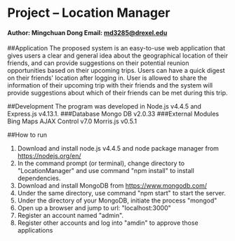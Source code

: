 # Project – Location Manager

#### Author: Mingchuan Dong Email: md3285@drexel.edu

##Application
The proposed system is an easy-to-use web application that gives users a clear and general idea about the geographical location of their friends, and can provide suggestions on their potential reunion opportunities based on their upcoming trips. Users can have a quick digest on their friends' location after logging in. User is allowed to share the information of their upcoming trip with their friends and the system will provide suggestions about which of their friends can be met during this trip.

##Development
The program was developed in Node.js v4.4.5 and Express.js v4.13.1.
###Database 
Mongo DB v2.0.33
###External Modules
Bing Maps AJAX Control v7.0
Morris.js v0.5.1 

##How to run
1. Download and install node.js v4.4.5 and node package manager from https://nodejs.org/en/
2. In the command prompt (or terminal), change directory to "LocationManager" and use command "npm install" to install dependencies.
3. Download and install MongoDB from https://www.mongodb.com/
4. Under the same directory, use command "npm start" to start the server.
5. Under the directory of your MongoDB, initiate the process "mongod"
6. Open up a browser and jump to url: "localhost:3000"
7. Register an account named "admin".
8. Register other accounts and log into "amdin" to approve those applications 

